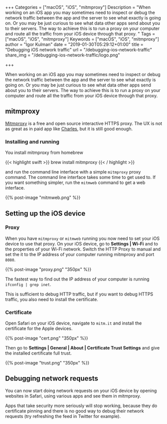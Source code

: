 +++
Categories = ["macOS", "iOS", "mitmproxy"]
Description = "When working on an iOS app you may sometimes need to inspect or debug the network traffic between the app and the server to see what exactly is going on. Or you may be just curious to see what data other apps send about you to their servers. The way to achieve this is to run a proxy on your computer and route all the traffic from your iOS device through that proxy. "
Tags = ["macOS", "iOS", "mitmproxy"]
Keywords = ["macOS", "iOS", "mitmproxy"]
author = "Igor Kulman"
date = "2019-01-30T05:29:12+01:00"
title = "Debugging iOS network traffic"
url = "/debugging-ios-network-traffic"
share_img = "/debugging-ios-network-traffic/logo.png"

+++

When working on an iOS app you may sometimes need to inspect or debug the network traffic between the app and the server to see what exactly is going on. Or you may be just curious to see what data other apps send about you to their servers. The way to achieve this is to run a proxy on your computer and route all the traffic from your iOS device through that proxy. 

## mitmproxy

[Mitmproxy](https://mitmproxy.org/) is a free and open source interactive HTTPS proxy. The UX is not as great as in paid app like [Charles](https://www.charlesproxy.com/), but it is still good enough.

### Installing and running

You install mitmproxy from homebrew

{{< highlight swift >}}
brew install mitmproxy
{{< / highlight >}}

and run the command line interface with a simple `mitmproxy` proxy command. The command line interface takes some time to get used to. If you want something simpler, run the `mitmweb` command to get a web interface.

{{% post-image "mitmweb.png" %}}

## Setting up the iOS device

### Proxy

When you have `mitmproxy` or `mitmweb` running you now need to set your iOS device to use that proxy. On your iOS device, go to **Settings | Wi-Fi** and to the properties of your Wi-Fi network. Switch the HTTP Proxy to manual and set the it to the IP address of your computer running mitmproxy and port `8080`.

<!--more-->

{{% post-image "proxy.png" "350px" %}}

The fastest way to find out the IP address  of your computer is running `ifconfig | grep inet`.

This is sufficient to debug HTTP traffic, but if you want to debug HTTPS traffic, you also need to install the certificate.

### Certificate

Open Safari on your iOS device, navigate to `mitm.it` and install the certificate for the Apple devices. 

{{% post-image "cert.png" "350px" %}}

Then go to **Settings | General | About | Certificate Trust Settings** and give the installed certificate full trust.

{{% post-image "trust.png" "350px" %}}

## Debugging network requests

You can now start doing network requests on your iOS device by opening websites in Safari, using various apps and see them in mitmproxy. 

Apps that take security more seriously will stop working, because they do certificate pinning and there is no good way to debug their network requests (try refreshing the feed in Twitter for example).